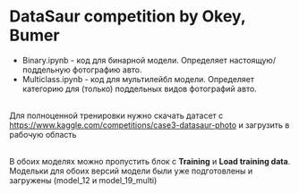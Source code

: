 # DataSaur competition by Okey, Bumer
* Binary.ipynb - код для бинарной модели. Определяет настоящую/поддельную фотографию авто.
* Multiclass.ipynb - код для мультилейбл модели. Определяет категорию для (только) поддельных видов фотографий авто.

<br>Для полноценной тренировки нужно скачать датасет с https://www.kaggle.com/competitions/case3-datasaur-photo и загрузить в рабочую область

<br>В обоих моделях можно пропустить блок с **Training** и **Load training data**. Модельки для обоих версий модели были уже подготовлены и загружены (model_12 и model_19_multi)
